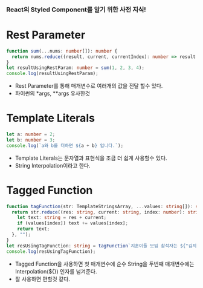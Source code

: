 ### React의 Styled Component를 알기 위한 사전 지식!
# Rest Parameter
```typescript
function sum(...nums: number[]): number {
  return nums.reduce((result, current, currentIndex): number => result + current);
}
let resultUsingRestParam: number = sum(1, 2, 3, 4);
console.log(resultUsingRestParam);
```
 - Rest Parameter를 통해 매개변수로 여러개의 값을 전달 할수 있다.
 - 파이썬의 *args, \**args 유사한것

# Template Literals
```typescript
let a: number = 2;
let b: number = 3;
console.log(`a와 b를 더하면 ${a + b} 입니다.`);
```
 - Template Literals는 문자열과 표현식을 조금 더 쉽게 사용할수 있다.
 - String Interpolation이라고 한다.

# Tagged Function
```typescript
function tagFunction(str: TemplateStringsArray, ...values: string[]): string {
  return str.reduce((res: string, current: string, index: number): string => {
    let text: string = res + current;
    if (values[index]) text += values[index];
    return text;
  }, "");
}
let resUsingTagFunction: string = tagFunction`지훈이들 모임 참석자는 ${"김지훈"}, ${"오지훈"}, ${"이지훈"}, ${"박지훈"} 입니다.`;
console.log(resUsingTagFunction);
```
 - Tagged Function을 사용하면 첫 매개변수에 순수 String을 두번째 매개변수에는 Interpolation(${}) 인자를 넘겨준다.
 - 잘 사용하면 편할것 같다.
